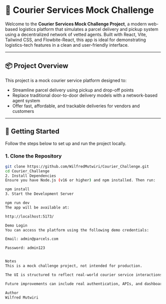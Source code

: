 # 🚚 Courier Services Mock Challenge

Welcome to the **Courier Services Mock Challenge Project**, a modern web-based logistics platform that simulates a parcel delivery and pickup system using a decentralized network of vetted agents. Built with React, Vite, Tailwind CSS, and Flowbite-React, this app is ideal for demonstrating logistics-tech features in a clean and user-friendly interface.

---

## 📦 Project Overview

This project is a mock courier service platform designed to:

- Streamline parcel delivery using pickup and drop-off points
- Replace traditional door-to-door delivery models with a network-based agent system
- Offer fast, affordable, and trackable deliveries for vendors and customers

---

## 🚀 Getting Started

Follow the steps below to set up and run the project locally.

### 1. Clone the Repository

```bash
git clone https://github.com/WilfredMutwiri/Courier_Challenge.git
cd Courier_Challenge
2. Install Dependencies
Ensure you have Node.js (v16 or higher) and npm installed. Then run:

npm install
3. Start the Development Server

npm run dev
The app will be available at:

http://localhost:5173/

Demo Login
You can access the platform using the following demo credentials:

Email: admin@parcels.com

Password: admin123


Notes
This is a mock challenge project, not intended for production.

The UI is structured to reflect real-world courier service interactions.

Future improvements can include real authentication, APIs, and dashboard features.

Author
Wilfred Mutwiri


